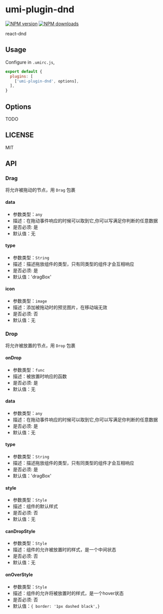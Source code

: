 # umi-plugin-dnd

[![NPM version](https://img.shields.io/npm/v/umi-plugin-dnd.svg?style=flat)](https://npmjs.org/package/umi-plugin-dnd)
[![NPM downloads](http://img.shields.io/npm/dm/umi-plugin-dnd.svg?style=flat)](https://npmjs.org/package/umi-plugin-dnd)

react-dnd

## Usage

Configure in `.umirc.js`,

```js
export default {
  plugins: [
    ['umi-plugin-dnd', options],
  ],
}
```

## Options

TODO

## LICENSE

MIT

## API

### Drag

将允许被拖动的节点，用 `Drag` 包裹

#### data

* 参数类型：`any`
* 描述：在拖动事件响应的时候可以取到它,你可以写满足你判断的任意数据
* 是否必须: 是
* 默认值：无

#### type

* 参数类型：`String`
* 描述：描述拖放组件的类型，只有同类型的组件才会互相响应
* 是否必须: 是
* 默认值：'dragBox'

#### icon

* 参数类型：`image`
* 描述：添加被拖动时的预览图片，在移动端无效
* 是否必须: 否
* 默认值：无

### Drop

将允许被放置的节点，用 `Drop` 包裹

#### onDrop

* 参数类型：`func`
* 描述：被放置时响应的函数
* 是否必须: 是
* 默认值：无

#### data

* 参数类型：`any`
* 描述：在拖动事件响应的时候可以取到它,你可以写满足你判断的任意数据
* 是否必须: 是
* 默认值：无

#### type

* 参数类型：`String`
* 描述：描述拖放组件的类型，只有同类型的组件才会互相响应
* 是否必须: 是
* 默认值：'dragBox'

#### style

* 参数类型：`Style`
* 描述：组件的默认样式
* 是否必须: 否
* 默认值：无

#### canDropStyle

* 参数类型：`Style`
* 描述：组件的允许被放置时的样式，是一个中间状态
* 是否必须: 否
* 默认值：无

#### onOverStyle

* 参数类型：`Style`
* 描述：组件的允许将被放置时的样式，是一个hover状态
* 是否必须: 否
* 默认值：`{ border: '1px dashed black',}`
